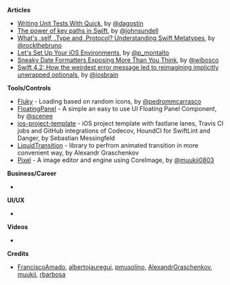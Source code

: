 **Articles**

* [Writing Unit Tests With Quick](https://agostini.tech/2018/10/29/writing-unit-tests-with-quick/), by [@dagostin](https://twitter.com/dagostin)
* [The power of key paths in Swift](https://www.swiftbysundell.com/posts/the-power-of-key-paths-in-swift), by [@johnsundell](https://twitter.com/johnsundell)
* [What's .self, .Type and .Protocol? Understanding Swift Metatypes](https://swiftrocks.com/whats-type-and-self-swift-metatypes.html), by [@rockthebruno](https://twitter.com/rockthebruno)
* [Let's Set Up Your iOS Environments](https://robots.thoughtbot.com/let-s-setup-your-ios-environments), by [@p_montalto](https://twitter.com/p_montalto)
* [Sneaky Date Formatters Exposing More Than You Think](https://williamboles.me/sneaky-date-formatters-exposing-more-than-you-think/), by [@wibosco](https://twitter.com/wibosco)
* [Swift 4.2: How the weirdest error message led to reimagining implicitly unwrapped optionals](http://iosbrain.com/blog/2018/10/24/swift-4-2-how-the-weirdest-error-message-led-to-reimagining-implicitly-unwrapped-optionals/), by [@iosbrain](https://twitter.com/iosbrain)

**Tools/Controls**

* [Fluky](https://github.com/pedrommcarrasco/Fluky) - Loading based on random icons, by [@pedrommcarrasco](https://twitter.com/pedrommcarrasco)
* [FloatingPanel](https://github.com/SCENEE/FloatingPanel) - A simple an easy to use UI Floating Panel Component, by [@scenee](https://twitter.com/scenee)
* [ios-project-template](https://github.com/messeb/ios-project-template) - iOS project template with fastlane lanes, Travis CI jobs and GitHub integrations of Codecov, HoundCI for SwiftLint and Danger, by Sebastian Messingfeld
* [LiquidTransition](https://github.com/AlexandrGraschenkov/LiquidTransition) - library to perfrom animated transition in more convenient way, by Alexandr Graschenkov
* [Pixel](https://github.com/muukii/Pixel) - A image editor and engine using CoreImage, by [@muukii0803](https://twitter.com/muukii0803)

**Business/Career**

* 

**UI/UX**

* 

**Videos**

* 

**Credits**

* [FranciscoAmado](https://github.com/FranciscoAmado), [albertojauregui](https://github.com/albertojauregui), [pmusolino](https://github.com/pmusolino), [AlexandrGraschenkov](https://github.com/AlexandrGraschenkov), [muukii](https://github.com/muukii), [rbarbosa](https://github.com/rbarbosa)
